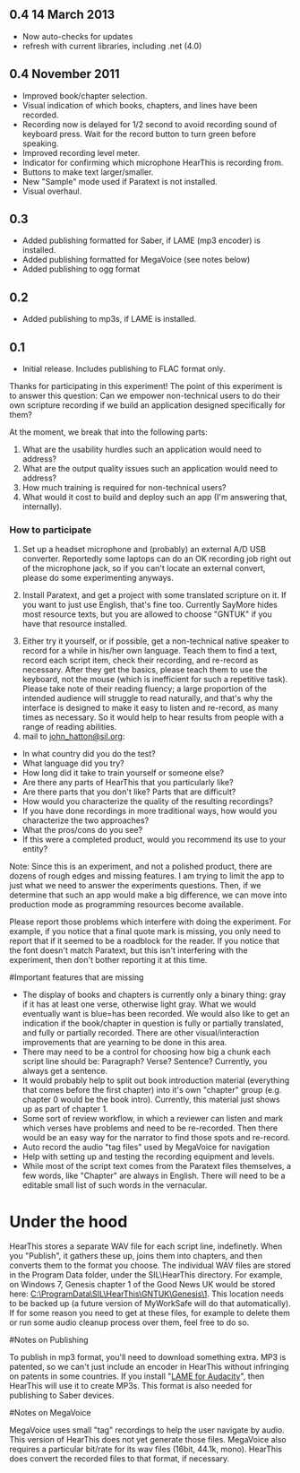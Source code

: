## 0.4 14 March 2013

* Now auto-checks for updates
* refresh with current libraries, including .net (4.0)

## 0.4 November 2011

 - Improved book/chapter selection.
 - Visual indication of which books, chapters, and lines have been recorded.
 - Recording now is delayed for 1/2 second to avoid recording sound of keyboard press.  Wait for the record button to turn green before speaking.
 - Improved recording level meter.
 - Indicator for confirming which microphone HearThis is recording from.
 - Buttons to make text larger/smaller.
 - New "Sample" mode used if Paratext is not installed.
 - Visual overhaul.

## 0.3

 - Added publishing formatted for Saber, if LAME (mp3 encoder) is installed.
 - Added publishing formatted for MegaVoice (see notes below)
 - Added publishing to ogg format


## 0.2
 - Added publishing to mp3s, if LAME is installed.

## 0.1

 - Initial release. Includes publishing to FLAC format only.

Thanks for participating in this experiment!
The point of this experiment is to answer this question: Can we empower non-technical users to do their own scripture recording if we build an application designed specifically for them?<p>
At the moment, we break that into the following parts:


1. What are the usability hurdles such an application would need to address?
2. What are the output quality issues such an application would need to address?
3. How much training is required for non-technical users?
4. What would it cost to build and deploy such an app (I'm answering that, internally).

### How to participate
1. Set up a headset microphone and (probably) an external A/D USB converter.
		Reportedly some laptops can do an OK recording job right out of the microphone
		jack, so if you can't locate an external convert, please do some experimenting
		anyways.</p>
2. Install Paratext, and get a project with some translated scripture on it.
		If you want to just use English, that's fine too. Currently SayMore hides most
		resource texts, but you are allowed to choose "GNTUK" if you have that resource
		installed.</p>
3. Either try it yourself, or if possible, get a non-technical native speaker to
record for a while in his/her own language. Teach them to find a text, record
each script item, check their recording, and re-record as necessary. After they
get the basics, please teach them to use the keyboard, not the mouse (which is
inefficient for such a repetitive task). Please take note of their reading
fluency; a large proportion of the intended audience will struggle to read
naturally, and that's why the interface is designed to make it easy to listen
and re-record, as many times as necessary.  So it would help to hear
results from people with a range of reading abilities.
4. mail to john_hatton@sil.org:
 - In what country did you do the test?
 - What language did you try?
 -  How long did it take to train yourself or someone else?
 - Are there any parts of HearThis that you particularly like?
 - Are there parts that you don't like? Parts that are difficult?
 - How would you characterize the quality of the resulting recordings?
 - If you have done recordings in more traditional ways, how would you characterize the two approaches?
 - What the pros/cons do you see?
 - If this were a completed product, would you recommend its use to your entity?


Note: Since this is an experiment, and not a polished product, there are dozens
of  rough edges and missing features.  I am trying to limit the app to
just what we need to answer the experiments questions.  Then, if we
determine that such an app would make a big difference, we can move into
production mode as programming resources become available.

Please report those problems which interfere with doing the experiment.
For example, if you notice that a final quote mark is missing, you only need to
report that if it seemed to be a roadblock for the reader.  If you notice
that the font doesn't match Paratext, but this isn't interfering with the
experiment, then don't bother reporting it at this time.

#Important features that are missing

 - The display of books and chapters is currently only a binary thing: gray if it
has at least one verse, otherwise light gray. What we would eventually want is
blue=has been recorded.  We would also like to get an indication if the
book/chapter in question is fully or partially translated, and fully or
partially recorded. There are other visual/interaction improvements that are
yearning to be done in this area.
 - There may need to be a control for choosing how big a chunk each script line should be: Paragraph? Verse? Sentence?  Currently, you always get a            sentence.
 - It would probably help to split out book introduction material (everything that comes before the first chapter) into it's own "chapter" group (e.g. chapter 0             would be the book intro). Currently, this material just shows up as part of chapter 1.
 - Some sort of review workflow, in which a reviewer can listen and mark which verses have problems and need to be re-recorded. Then there would be an easy way for the narrator to find those spots and re-record.
 - Auto record the audio "tag files" used by MegaVoice for navigation
 - Help with setting up and testing the recording equipment and levels.
 - While most of the script text comes from the Paratext files themselves, a few words, like "Chapter" are always in English.  There will need to be a editable small list of such words in the vernacular.

# Under the hood
HearThis stores a separate WAV file for each script line, indefinetly.
When you "Publish", it gathers these up, joins them into chapters, and then
converts them to the format you choose.   The individual WAV files are
stored in the Program Data folder, under the SIL\HearThis directory.  For
example, on Windows 7, Genesis chapter 1 of the Good News UK would be stored
here: <a href="file:///C:/ProgramData/SIL/HearThis/GNTUK/Genesis/1">
C:\ProgramData\SIL\HearThis\GNTUK\Genesis\1</a>.  This location needs to be
backed up (a future version of MyWorkSafe will do that automatically). If for
some reason you need to get at these files, for example to delete them or run
some audio cleanup process over them, feel free to do so.

#Notes on Publishing

To publish in mp3 format, you'll need to download something extra. MP3 is
patented, so we can't just include an encoder in HearThis without infringing on
patents in some countries. If you install "<a
	href="http://audacity.sourceforge.net/help/faq?s=install&amp;item=lame-mp3">LAME
for Audacity</a>", then HearThis will use it to create MP3s.  This format is also needed for publishing to Saber devices.

#Notes on MegaVoice

MegaVoice uses small "tag" recordings to help the user navigate by audio.
This version of HearThis does not yet generate those files.  MegaVoice also
requires a particular bit/rate for its wav files (16bit, 44.1k, mono).  HearThis does convert
the recorded files to that format, if necessary.
